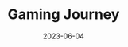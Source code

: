 ---
title: "Gaming Journey"
description: "
                Similar to my drawing timeline, I have been playing games since before I could even walk. I love all types of games, from single-player to multiplayer, RPGs, puzzles, pretty much anything. If you ever want to discuss something game-related, like a new release, feel free.
                "
date: 2023-06-04
thumbnail: 
link: 
---